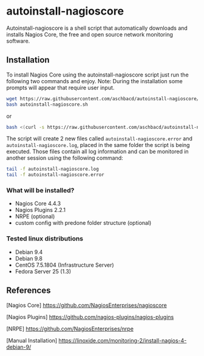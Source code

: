 # autoinstall-nagioscore
Autoinstall-nagioscore is a shell script that automatically downloads and installs Nagios Core, the free and open source network monitoring software.

## Installation

To install Nagios Core using the autoinstall-nagioscore script just run the following two commands and enjoy. Note: During the installation some prompts will appear that require user input.

```bash
wget https://raw.githubusercontent.com/aschbacd/autoinstall-nagioscore/master/autoinstall-nagioscore.sh
bash autoinstall-nagioscore.sh
```

or

```bash
bash <(curl -s https://raw.githubusercontent.com/aschbacd/autoinstall-nagioscore/master/autoinstall-nagioscore.sh)
```

The script will create 2 new files called `autoinstall-nagioscore.error` and `autoinstall-nagioscore.log`, placed in the same folder the script is being executed. Those files contain all log information and can be monitored in another session using the following command:

```bash
tail -f autoinstall-nagioscore.log
tail -f autoinstall-nagioscore.error
```

### What will be installed?
* Nagios Core 4.4.3
* Nagios Plugins 2.2.1
* NRPE (optional)
* custom config with predone folder structure (optional)

### Tested linux distributions
* Debian 9.4
* Debian 9.8
* CentOS 7.5.1804 (Infrastructure Server)
* Fedora Server 25 (1.3)

## References

[Nagios Core] https://github.com/NagiosEnterprises/nagioscore

[Nagios Plugins] https://github.com/nagios-plugins/nagios-plugins

[NRPE] https://github.com/NagiosEnterprises/nrpe

[Manual Installation] https://linoxide.com/monitoring-2/install-nagios-4-debian-9/
